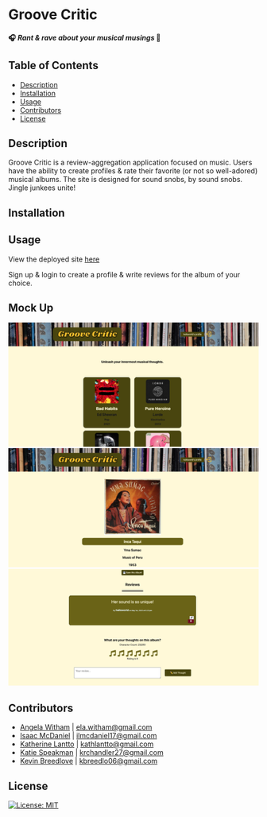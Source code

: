 # Groove Critic

#### 🎧 *Rant & rave about your musical musings* 🎤

  ## Table of Contents
  - [Description](#description)
  - [Installation](#installation)
  - [Usage](#usage)
  - [Contributors](#contributors)
  - [License](#license)

  ## Description 
  Groove Critic is a review-aggregation application focused on music. Users have the ability to create profiles & rate their favorite (or not so well-adored) musical albums. The site is designed for sound snobs, by sound snobs. Jingle junkees unite! 
  

  ## Installation


  ## Usage 
 View the deployed site [here](https://groove-critic.herokuapp.com/)

 Sign up & login to create a profile & write reviews for the album of your choice.

 ## Mock Up
![Alt text](images/landingpage.png)
![Alt text](images/albumpage.png)
![Alt text](images/reviewpage.png)

  ## Contributors
* [Angela Witham](https://github.com/elawilliam) | ela.witham@gmail.com
* [Isaac McDaniel](https://github.com/NewCoderStudent39) | ilmcdaniel17@gmail.com
* [Katherine Lantto](https://github.com/kthlnt) | kathlantto@gmail.com
* [Katie Speakman](https://github.com/krchandler27) | krchandler27@gmail.com
* [Kevin Breedlove](https://github.com/Chiweenie6) | kbreedlo06@gmail.com

 ## License
  [![License: MIT](https://img.shields.io/badge/License-MIT-yellow.svg)](https://opensource.org/licenses/MIT)
